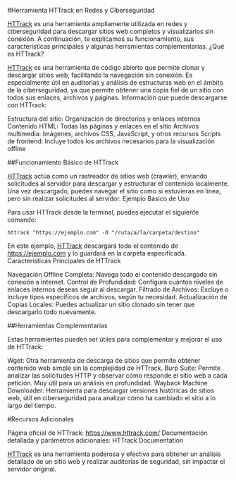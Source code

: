 #Herramienta HTTrack en Redes y Ciberseguridad

[HTTrack](https://github.com/xroche/httrack) es una herramienta ampliamente utilizada en redes y ciberseguridad para descargar sitios web completos y visualizarlos sin conexión. A continuación, te explicamos su funcionamiento, sus características principales y algunas herramientas complementarias.
¿Qué es HTTrack?

[HTTrack](https://github.com/xroche/httrack) es una herramienta de código abierto que permite clonar y descargar sitios web, facilitando la navegación sin conexión. Es especialmente útil en auditorías y análisis de estructuras web en el ámbito de la ciberseguridad, ya que permite obtener una copia fiel de un sitio con todos sus enlaces, archivos y páginas.
Información que puede descargarse con HTTrack:

Estructura del sitio: Organización de directorios y enlaces internos
Contenido HTML: Todas las páginas y enlaces en el sitio
Archivos multimedia: Imágenes, archivos CSS, JavaScript, y otros recursos
Scripts de frontend: Incluye todos los archivos necesarios para la visualización offline

##Funcionamiento Básico de HTTrack

[HTTrack](https://github.com/xroche/httrack) actúa como un rastreador de sitios web (crawler), enviando solicitudes al servidor para descargar y estructurar el contenido localmente. Una vez descargado, puedes navegar el sitio como si estuvieras en línea, pero sin realizar solicitudes al servidor.
Ejemplo Básico de Uso

Para usar HTTrack desde la terminal, puedes ejecutar el siguiente comando:

    httrack "https://ejemplo.com" -O "/ruta/a/la/carpeta/destino"

En este ejemplo, [HTTrack](https://github.com/xroche/httrack) descargará todo el contenido de https://ejemplo.com y lo guardará en la carpeta especificada.
Características Principales de HTTrack

Navegación Offline Completa: Navega todo el contenido descargado sin conexión a Internet.
Control de Profundidad: Configura cuántos niveles de enlaces internos deseas seguir al descargar.
Filtrado de Archivos: Excluye o incluye tipos específicos de archivos, según tu necesidad.
Actualización de Copias Locales: Puedes actualizar un sitio clonado sin tener que descargarlo todo nuevamente.

##Herramientas Complementarias

Estas herramientas pueden ser útiles para complementar y mejorar el uso de HTTrack:

Wget: Otra herramienta de descarga de sitios que permite obtener contenido web simple sin la complejidad de HTTrack.
Burp Suite: Permite analizar las solicitudes HTTP y observar cómo responde el sitio web a cada petición. Muy útil para un análisis en profundidad.
Wayback Machine Downloader: Herramienta para descargar versiones históricas de sitios web, útil en ciberseguridad para analizar cómo ha cambiado el sitio a lo largo del tiempo.

#Recursos Adicionales

Página oficial de HTTrack: https://www.httrack.com/
Documentación detallada y parámetros adicionales: HTTrack Documentation

[HTTrack](https://github.com/xroche/httrack) es una herramienta poderosa y efectiva para obtener un análisis detallado de un sitio web y realizar auditorías de seguridad, sin impactar el servidor original.
